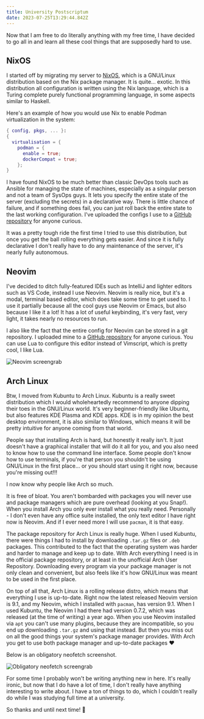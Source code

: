 ```yaml
---
title: University Postscriptum
date: 2023-07-25T13:29:44.842Z
---
```


Now that I am free to do literally anything with my free time, I have decided to go all in and learn all these cool things that are supposedly hard to use.


## NixOS

I started off by migrating my server to [NixOS](https://nixos.org/), which is a GNU/Linux distribution based on the Nix package manager. It is quite... exotic. In this distribution all configuration is written using the Nix language, which is a Turing complete purely functional programming language, in some aspects similar to Haskell.

Here's an example of how you would use Nix to enable Podman virtualization in the system:

```nix
{ config, pkgs, ... }:
{
  virtualisation = {
    podman = {
      enable = true;
      dockerCompat = true;
    };
}
```

I have found NixOS to be much better than classic DevOps tools such as Ansible for managing the state of machines, especially as a singular person and not a team of SysOps guys. It lets you specify the entire state of the server (excluding the secrets) in a declarative way. There is little chance of failure, and if something does fail, you can just roll back the entire state to the last working configuration. I've uploaded the configs I use to a [GitHub repository](https://github.com/kamoshi/server/blob/main/hosts/kamoshi/configuration.nix) for anyone curious.

It was a pretty tough ride the first time I tried to use this distribution, but once you get the ball rolling everything gets easier. And since it is fully declarative I don't really have to do any maintenance of the server, it's nearly fully autonomous.


## Neovim

I've decided to ditch fully-featured IDEs such as IntelliJ and lighter editors such as VS Code, instead I use Neovim. Neovim is really nice, but it's a modal, terminal based editor, which does take some time to get used to. I use it partially because all the cool guys use Neovim or Emacs, but also because I like it a lot! It has a lot of useful keybinding, it's very fast, very light, it takes nearly no resources to run.

I also like the fact that the entire config for Neovim can be stored in a git repository. I uploaded mine to a [GitHub repository](https://github.com/kamoshi/dotfiles/tree/main/nvim) for anyone curious. You can use Lua to configure this editor instead of Vimscript, which is pretty cool, I like Lua.

![Neovim screengrab](../../assets/posts/neovim.png)


## Arch Linux

Btw, I moved from Kubuntu to Arch Linux. Kubuntu is a really sweet distribution which I would wholeheartedly recommend to anyone dipping their toes in the GNU/Linux world. It's very beginner-friendly like Ubuntu, but also features KDE Plasma and KDE apps. KDE is in my opinion the best desktop environment, it is also similar to Windows, which means it will be pretty intuitive for anyone coming from that world.

People say that installing Arch is hard, but honestly it really isn't. It just doesn't have a graphical installer that will do it all for you, and you also need to know how to use the command line interface. Some people don't know how to use terminals, if you're that person you shouldn't be using GNU/Linux in the first place... or you should start using it right now, because you're missing out!!!

I now know why people like Arch so much.

It is free of bloat. You aren't bombarded with packages you will never use and package managers which are pure overhead (looking at you Snap!). When you install Arch you only ever install what you really need. Personally - I don't even have any office suite installed, the only text editor I have right now is Neovim. And if I ever need more I will use `pacman`, it is that easy.

The package repository for Arch Linux is really huge. When I used Kubuntu, there were things I had to install by downloading `.tar.gz` files or `.deb` packages. This contributed to the fact that the operating system was harder and harder to manage and keep up to date. With Arch everything I need is in the official package repository, or at least in the unofficial Arch User Repository. Downloading every program via your package manager is not only clean and convenient, but also feels like it's how GNU/Linux was meant to be used in the first place.

On top of all that, Arch Linux is a rolling release distro, which means that everything I use is up-to-date. Right now the latest released Neovim version is 9.1, and my Neovim, which I installed with `pacman`, has version 9.1. When I used Kubuntu, the Neovim I had there had version 0.7.2, which was released (at the time of writing) a year ago. When you use Neovim installed via `apt` you can't use many plugins, because they are incompatible, so you end up downloading `.tar.gz` and using that instead. But then you miss out on all the good things your system's package manager provides. With Arch you get to use both package manager and up-to-date packages :heart:

Below is an obligatory neofetch screenshot.

![Obligatory neofetch screengrab](../../assets/posts/arch.png)


For some time I probably won't be writing anything new in here. It's really ironic, but now that I do have a lot of time, I don't really have anything interesting to write about. I have a ton of things to do, which I couldn't really do while I was studying full time at a university.

So thanks and until next time! :wave:

